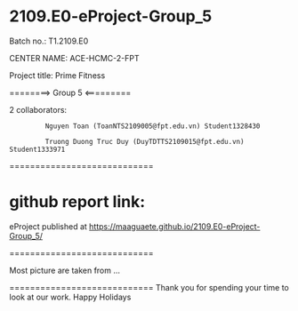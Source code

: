 # 2109.E0-eProject-Group_5

Batch no.: T1.2109.E0

CENTER NAME: ACE-HCMC-2-FPT

Project title: Prime Fitness

========> Group 5 <=========

2 collaborators:

             Nguyen Toan (ToanNTS2109005@fpt.edu.vn) Student1328430

             Truong Duong Truc Duy (DuyTDTTS2109015@fpt.edu.vn) Student1333971
             
             
============================

github report link: 
============================

eProject published at https://maaguaete.github.io/2109.E0-eProject-Group_5/

============================

Most picture are taken from ...

============================ Thank you for spending your time to look at our work. Happy Holidays

